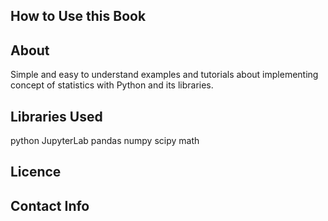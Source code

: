 ## How to Use this Book

## About 
Simple and easy to understand examples and tutorials about implementing concept of statistics with Python and its libraries.

## Libraries Used 
python
JupyterLab
pandas
numpy
scipy
math

## Licence

## Contact Info
